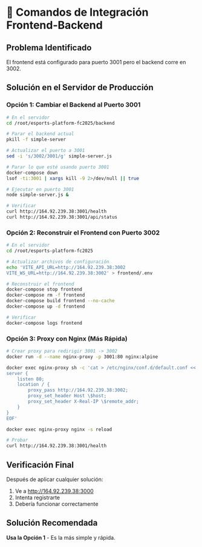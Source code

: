 # 🔧 Comandos de Integración Frontend-Backend

## Problema Identificado
El frontend está configurado para puerto 3001 pero el backend corre en 3002.

## Solución en el Servidor de Producción

### Opción 1: Cambiar el Backend al Puerto 3001

```bash
# En el servidor
cd /root/esports-platform-fc2025/backend

# Parar el backend actual
pkill -f simple-server

# Actualizar el puerto a 3001
sed -i 's/3002/3001/g' simple-server.js

# Parar lo que esté usando puerto 3001
docker-compose down
lsof -ti:3001 | xargs kill -9 2>/dev/null || true

# Ejecutar en puerto 3001
node simple-server.js &

# Verificar
curl http://164.92.239.38:3001/health
curl http://164.92.239.38:3001/api/status
```

### Opción 2: Reconstruir el Frontend con Puerto 3002

```bash
# En el servidor
cd /root/esports-platform-fc2025

# Actualizar archivos de configuración
echo 'VITE_API_URL=http://164.92.239.38:3002
VITE_WS_URL=http://164.92.239.38:3002' > frontend/.env

# Reconstruir el frontend
docker-compose stop frontend
docker-compose rm -f frontend
docker-compose build frontend --no-cache
docker-compose up -d frontend

# Verificar
docker-compose logs frontend
```

### Opción 3: Proxy con Nginx (Más Rápida)

```bash
# Crear proxy para redirigir 3001 -> 3002
docker run -d --name nginx-proxy -p 3001:80 nginx:alpine

docker exec nginx-proxy sh -c 'cat > /etc/nginx/conf.d/default.conf << EOF
server {
    listen 80;
    location / {
        proxy_pass http://164.92.239.38:3002;
        proxy_set_header Host \$host;
        proxy_set_header X-Real-IP \$remote_addr;
    }
}
EOF'

docker exec nginx-proxy nginx -s reload

# Probar
curl http://164.92.239.38:3001/health
```

## Verificación Final

Después de aplicar cualquier solución:

1. Ve a http://164.92.239.38:3000
2. Intenta registrarte
3. Debería funcionar correctamente

## Solución Recomendada

**Usa la Opción 1** - Es la más simple y rápida.